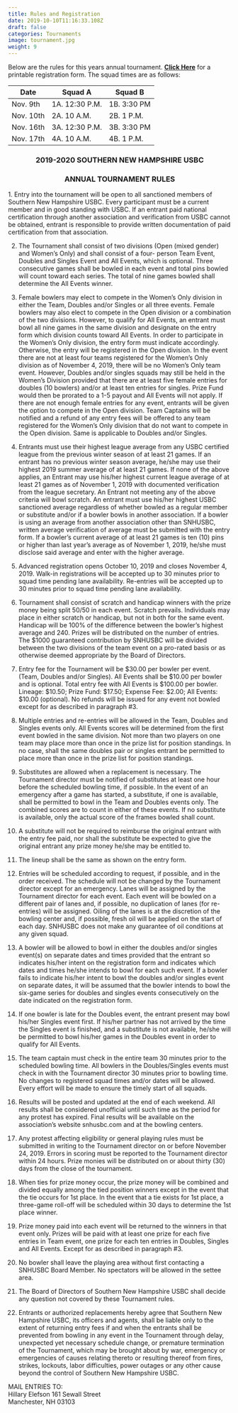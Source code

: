 ```yaml
---
title: Rules and Registration
date: 2019-10-10T11:16:33.108Z
draft: false
categories: Tournaments
image: tournament.jpg
weight: 9
---
```


Below are the rules for this years annual tournament.  <a href="index.pdf" target="_blank"><strong>Click Here</strong></a> for a printable registration form. The squad times are as follows:<br>

| Date | Squad A | Squad B |
| ----- | ------ | ------- |
|Nov. 9th| 1A. 12:30 P.M. |1B. 3:30 PM | 
|Nov. 10th| 2A. 10 A.M. | 2B. 1 P.M. |
|Nov. 16th|  3A. 12:30 P.M. | 3B. 3:30 PM |  
|Nov. 17th| 4A. 10 A.M. | 4B. 1 P.M. |



<div style="text-align: center;"><h3>2019-2020 SOUTHERN NEW HAMPSHIRE USBC</h3></div>
<div style="text-align: center;"><h3>ANNUAL TOURNAMENT RULES</h3></div>
1.	Entry into the tournament will be open to all sanctioned members of Southern New Hampshire USBC.  Every participant must be a current member and in good standing with USBC.  If an entrant paid national certification through another association and verification from USBC cannot be obtained, entrant is responsible to provide written documentation of paid certification from that association.

2.	The Tournament shall consist of two divisions (Open (mixed gender) and Women’s Only) and shall consist of a four- person Team Event, Doubles and Singles Event and All Events, which is optional.  Three consecutive games shall be bowled in each event and total pins bowled will count toward each series.  The total of nine games bowled shall determine the All Events winner.  

3.	Female bowlers may elect to compete in the Women’s Only division in either the Team, Doubles and/or Singles or all three events.  Female bowlers may also elect to compete in the Open division or a combination of the two divisions.  However, to qualify for All Events, an entrant must bowl all nine games in the same division and designate on the entry form which division counts toward All Events.  In order to participate in the Women’s Only division, the entry form must indicate accordingly.  Otherwise, the entry will be registered in the Open division. In the event there are not at least four teams registered for the Women’s Only division as of November 4, 2019, there will be no Women’s Only team event.  However, Doubles and/or singles squads may still be held in the Women’s Division provided that there are at least five female entries for doubles (10 bowlers) and/or at least ten entries for singles.  Prize Fund would then be prorated to a 1-5 payout and All Events will not apply.   If there are not enough female entries for any event, entrants will be given the option to compete in the Open division.  Team Captains will be notified and a refund of any entry fees will be offered to any team registered for the Women’s Only division that do not want to compete in the Open division.  Same is applicable to Doubles and/or Singles.

4.	Entrants must use their highest league average from any USBC certified league from the previous winter season of at least 21 games.  If an entrant has no previous winter season average, he/she may use their highest 2019 summer average of at least 21 games.  If none of the above applies, an Entrant may use his/her highest current league average of at least 21 games as of November 1, 2019 with documented verification from the league secretary.  An Entrant not meeting any of the above criteria will bowl scratch.  An entrant must use his/her highest USBC sanctioned average regardless of whether bowled as a regular member or substitute and/or if a bowler bowls in another association.  If a bowler is using an average from another association other than SNHUSBC, written average verification of average must be submitted with the entry form.  If a bowler’s current average of at least 21 games is ten (10) pins or higher than last year’s average as of November 1, 2019, he/she must disclose said average and enter with the higher average.

5.	Advanced registration opens October 10, 2019 and closes November 4, 2019.  Walk-in registrations will be accepted up to 30 minutes prior to squad time pending lane availability.  Re-entries will be accepted up to 30 minutes prior to squad time pending lane availability.

6.	Tournament shall consist of scratch and handicap winners with the prize money being split 50/50 in each event.  Scratch prevails.  Individuals may place in either scratch or handicap, but not in both for the same event.  Handicap will be 100% of the difference between the bowler’s highest average and 240.  Prizes will be distributed on the number of entries.  The $1000 guaranteed contribution by SNHUSBC will be divided between the two divisions of the team event on a pro-rated basis or as otherwise deemed appropriate by the Board of Directors.

7.	Entry fee for the Tournament will be $30.00 per bowler per event.  (Team, Doubles and/or Singles).  All Events shall be $10.00 per bowler and is optional.  Total entry fee with All Events is $100.00 per bowler.  Lineage: $10.50; Prize Fund: $17.50; Expense Fee: $2.00; All Events: $10.00 (optional).   No refunds will be issued for any event not bowled except for as described in paragraph #3.

8.	Multiple entries and re-entries will be allowed in the Team, Doubles and Singles events only.  All Events scores will be determined from the first event bowled in the same division.  Not more than two players on one team may place more than once in the prize list for position standings.  In no case, shall the same doubles pair or singles entrant be permitted to place more than once in the prize list for position standings.

9.	Substitutes are allowed when a replacement is necessary.  The Tournament director must be notified of substitutes at least one hour before the scheduled bowling time, if possible.  In the event of an emergency after a game has started, a substitute, if one is available, shall be permitted to bowl in the Team and Doubles events only.  The combined scores are to count in either of these events.  If no substitute is available, only the actual score of the frames bowled shall count.

10.	A substitute will not be required to reimburse the original entrant with the entry fee paid, nor shall the substitute be expected to give the original entrant any prize money he/she may be entitled to.

11.	The lineup shall be the same as shown on the entry form.

12.	Entries will be scheduled according to request, if possible, and in the order received.  The schedule will not be changed by the Tournament director except for an emergency.  Lanes will be assigned by the Tournament director for each event.  Each event will be bowled on a different pair of lanes and, if possible, no duplication of lanes (for re-entries) will be assigned.  Oiling of the lanes is at the discretion of the bowling center and, if possible, fresh oil will be applied on the start of each day.  SNHUSBC does not make any guarantee of oil conditions at any given squad.  

13.	A bowler will be allowed to bowl in either the doubles and/or singles event(s) on separate dates and times provided that the entrant so indicates his/her intent on the registration form and indicates which dates and times he/she intends to bowl for each such event.  If a bowler fails to indicate his/her intent to bowl the doubles and/or singles event on separate dates, it will be assumed that the bowler intends to bowl the six-game series for doubles and singles events consecutively on the date indicated on the registration form.

14.	If one bowler is late for the Doubles event, the entrant present may bowl his/her Singles event first.  If his/her partner has not arrived by the time the Singles event is finished, and a substitute is not available, he/she will be permitted to bowl his/her games in the Doubles event in order to qualify for All Events.

15.	The team captain must check in the entire team 30 minutes prior to the scheduled bowling time.  All bowlers in the Doubles/Singles events must check in with the Tournament director 30 minutes prior to bowling time.  No changes to registered squad times and/or dates will be allowed.  Every effort will be made to ensure the timely start of all squads.  

16.	Results will be posted and updated at the end of each weekend.  All results shall be considered unofficial until such time as the period for any protest has expired.  Final results will be available on the association’s website snhusbc.com and at the bowling centers.  

17.	Any protest affecting eligibility or general playing rules must be submitted in writing to the Tournament director on or before November 24, 2019.  Errors in scoring must be reported to the Tournament director within 24 hours.  Prize monies will be distributed on or about thirty (30) days from the close of the tournament.

18.	When ties for prize money occur, the prize money will be combined and divided equally among the tied position winners except in the event that the tie occurs for 1st place.  In the event that a tie exists for 1st place, a three-game roll-off will be scheduled within 30 days to determine the 1st place winner.

19.	Prize money paid into each event will be returned to the winners in that event only.  Prizes will be paid with at least one prize for each five entries in Team event, one prize for each ten entries in Doubles, Singles and All Events.  Except for as described in paragraph #3.

20.	No bowler shall leave the playing area without first contacting a SNHUSBC Board Member.  No spectators will be allowed in the settee area.

21.	The Board of Directors of Southern New Hampshire USBC shall decide any question not covered by these Tournament rules.

22.	Entrants or authorized replacements hereby agree that Southern New Hampshire USBC, its officers and agents, shall  be liable only to the extent of returning entry fees if and when the entrants shall be prevented from bowling in any event in the Tournament through delay, unexpected yet necessary schedule change, or premature termination of the Tournament, which may be brought about by war, emergency or emergencies of causes relating thereto or resulting thereof from fires, strikes, lockouts, labor difficulties, power outages or any other cause beyond the control of Southern New Hampshire USBC.


MAIL ENTRIES TO:<br>
Hillary Elefson	
161 Sewall Street	
Manchester, NH 03103
